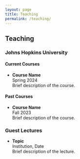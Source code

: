 ```yaml
---
layout: page
title: Teaching
permalink: /teaching/
---
```


## Teaching

### Johns Hopkins University

#### Current Courses

- **Course Name**  
  Spring 2024  
  Brief description of the course.

#### Past Courses

- **Course Name**  
  Fall 2023  
  Brief description of the course.

### Guest Lectures

- **Topic**  
  Institution, Date  
  Brief description of the lecture. 